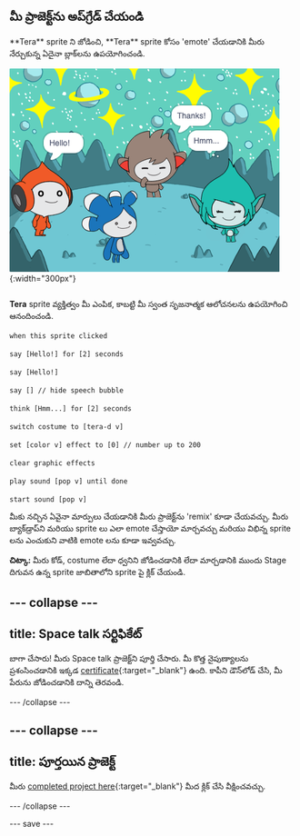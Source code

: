 ## మీ ప్రాజెక్ట్‌ను అప్‌గ్రేడ్ చేయండి

<div style="display: flex; flex-wrap: wrap">
<div style="flex-basis: 200px; flex-grow: 1; margin-right: 15px;">
**Tera** sprite ని జోడించి, **Tera** sprite కోసం 'emote' చేయడానికి మీరు నేర్చుకున్న ఏదైనా బ్లాక్‌లను ఉపయోగించండి.
</div>
<div>

![The Tera sprite on the Stage.](images/tera-step.png){:width="300px"}

</div>
</div>

**Tera** sprite వ్యక్తిత్వం మీ ఎంపిక, కాబట్టి మీ స్వంత సృజనాత్మక ఆలోచనలను ఉపయోగించి ఆనందించండి.

```blocks3
when this sprite clicked

say [Hello!] for [2] seconds

say [Hello!]

say [] // hide speech bubble

think [Hmm...] for [2] seconds

switch costume to [tera-d v]

set [color v] effect to [0] // number up to 200

clear graphic effects

play sound [pop v] until done

start sound [pop v]
```

మీకు నచ్చిన ఏవైనా మార్పులు చేయడానికి మీరు ప్రాజెక్ట్‌ను 'remix' కూడా చేయవచ్చు. మీరు బ్యాక్‌డ్రాప్‌ని మరియు sprite లు ఎలా emote చేస్తాయో మార్చవచ్చు మరియు విభిన్న sprite లను ఎంచుకుని వాటికి emote లను కూడా ఇవ్వవచ్చు.

**చిట్కా:** మీరు కోడ్, costume లేదా ధ్వనిని జోడించడానికి లేదా మార్చడానికి ముందు Stage దిగువన ఉన్న sprite జాబితాలోని sprite పై క్లిక్ చేయండి.

--- collapse ---
---
title: Space talk సర్టిఫికేట్
---

బాగా చేసారు! మీరు Space talk ప్రాజెక్ట్‌ని పూర్తి చేసారు. మీ కొత్త నైపుణ్యాలను ప్రశంసించడానికి ఇక్కడ [certificate](https://drive.google.com/file/d/18xx4uNIyRSty_2ujHkGDzGwTgfSGC1AF/view?usp=sharing){:target="_blank"} ఉంది. కాపీని డౌన్‌లోడ్ చేసి, మీ పేరును జోడించడానికి దాన్ని తెరవండి.

--- /collapse ---

--- collapse ---
---
title: పూర్తయిన ప్రాజెక్ట్
---

మీరు [completed project here](https://scratch.mit.edu/projects/485673032/){:target="_blank"} మీద క్లిక్ చేసి వీక్షించవచ్చు.

--- /collapse ---

--- save ---
